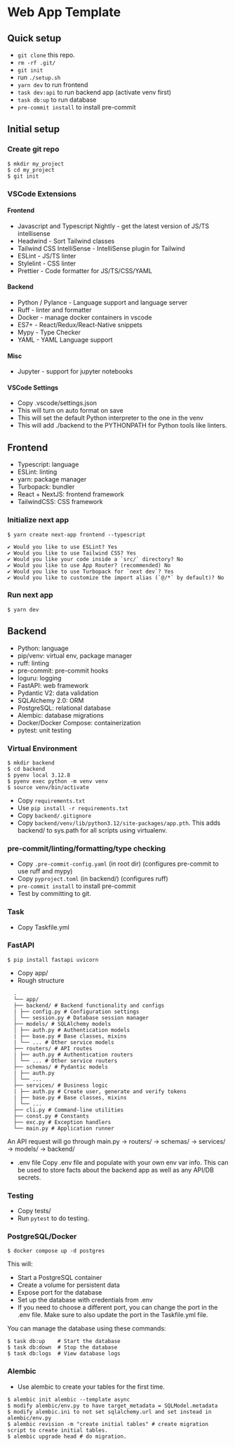 # Web App Template

## Quick setup

- `git clone` this repo.
- `rm -rf .git/`
- `git init`
- run `./setup.sh`
- `yarn dev` to run frontend
- `task dev:api` to run backend app (activate venv first)
- `task db:up` to run database
- `pre-commit install` to install pre-commit

## Initial setup

### Create git repo

```
$ mkdir my_project
$ cd my_project
$ git init
```

### VSCode Extensions

#### Frontend

- Javascript and Typescript Nightly - get the latest version of JS/TS intellisense
- Headwind - Sort Tailwind classes
- Tailwind CSS IntelliSense - IntelliSense plugin for Tailwind
- ESLint - JS/TS linter
- Stylelint - CSS linter
- Prettier - Code formatter for JS/TS/CSS/YAML

#### Backend

- Python / Pylance - Language support and language server
- Ruff - linter and formatter
- Docker - manage docker containers in vscode
- ES7+ - React/Redux/React-Native snippets
- Mypy - Type Checker
- YAML - YAML Language support

#### Misc

- Jupyter - support for jupyter notebooks

#### VSCode Settings

- Copy .vscode/settings.json
- This will turn on auto format on save
- This will set the default Python interpreter to the one in the venv
- This will add ./backend to the PYTHONPATH for Python tools like linters.

## Frontend

- Typescript: language
- ESLint: linting
- yarn: package manager
- Turbopack: bundler
- React + NextJS: frontend framework
- TailwindCSS: CSS framework

### Initialize next app

`$ yarn create next-app frontend --typescript`

```
✔ Would you like to use ESLint? Yes
✔ Would you like to use Tailwind CSS? Yes
✔ Would you like your code inside a `src/` directory? No
✔ Would you like to use App Router? (recommended) No
✔ Would you like to use Turbopack for `next dev`? Yes
✔ Would you like to customize the import alias (`@/*` by default)? No
```

### Run next app

```
$ yarn dev
```

## Backend

- Python: language
- pip/venv: virtual env, package manager
- ruff: linting
- pre-commit: pre-commit hooks
- loguru: logging
- FastAPI: web framework
- Pydantic V2: data validation
- SQLAlchemy 2.0: ORM
- PostgreSQL: relational database
- Alembic: database migrations
- Docker/Docker Compose: containerization
- pytest: unit testing

### Virtual Environment

```
$ mkdir backend
$ cd backend
$ pyenv local 3.12.8
$ pyenv exec python -m venv venv
$ source venv/bin/activate
```

- Copy `requirements.txt`
- Use `pip install -r requirements.txt`
- Copy `backend/.gitignore`
- Copy `backend/venv/lib/python3.12/site-packages/app.pth`. This adds backend/ to sys.path for all scripts using virtualenv.

### pre-commit/linting/formatting/type checking

- Copy `.pre-commit-config.yaml` (in root dir) (configures pre-commit to use ruff and mypy)
- Copy `pyproject.toml` (in backend/) (configures ruff)
- `pre-commit install` to install pre-commit
- Test by committing to git.

### Task

- Copy Taskfile.yml

### FastAPI

```
$ pip install fastapi uvicorn
```

- Copy app/
- Rough structure
```
  .
  └── app/
  ├── backend/ # Backend functionality and configs
  | ├── config.py # Configuration settings
  │ └── session.py # Database session manager
  ├── models/ # SQLAlchemy models
  │ ├── auth.py # Authentication models
  | ├── base.py # Base classes, mixins
  | └── ... # Other service models
  ├── routers/ # API routes
  | ├── auth.py # Authentication routers
  │ └── ... # Other service routers
  ├── schemas/ # Pydantic models
  | ├── auth.py  
  │ └── ...
  ├── services/ # Business logic
  | ├── auth.py # Create user, generate and verify tokens
  | ├── base.py # Base classes, mixins
  │ └── ...
  ├── cli.py # Command-line utilities
  ├── const.py # Constants
  ├── exc.py # Exception handlers
  └── main.py # Application runner
```

An API request will go through main.py -> routers/ -> schemas/ -> services/ -> models/ -> backend/

- .env file
  Copy .env file and populate with your own env var info. This can be used to store facts about the backend app as well as any API/DB secrets.

### Testing

- Copy tests/
- Run `pytest` to do testing.

### PostgreSQL/Docker

```
$ docker compose up -d postgres
```

This will:

- Start a PostgreSQL container
- Create a volume for persistent data
- Expose port for the database
- Set up the database with credentials from .env
- If you need to choose a different port, you can change the port in the .env file. Make sure to also update the port in the Taskfile.yml file.

You can manage the database using these commands:

```
$ task db:up    # Start the database
$ task db:down  # Stop the database
$ task db:logs  # View database logs
```

### Alembic

- Use alembic to create your tables for the first time.

```
$ alembic init alembic --template async
$ modify alembic/env.py to have target_metadata = SQLModel.metadata
$ modify alembic.ini to not set sqlalchemy.url and set instead in alembic/env.py
$ alembic revision -m "create initial tables" # create migration script to create initial tables.
$ alembic upgrade head # do migration.
```

